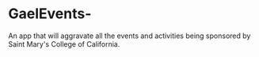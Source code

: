 # GaelEvents-
An app that will aggravate all the events and activities being sponsored by Saint Mary's College of California. 
